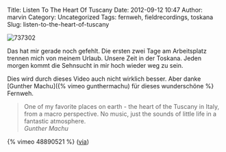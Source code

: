 Title: Listen To The Heart Of Tuscany
Date: 2012-09-12 10:47
Author: marvin
Category: Uncategorized
Tags: fernweh, fieldrecordings, toskana
Slug: listen-to-the-heart-of-tuscany

![737302]({filename}/images/737302.jpg)

Das hat mir gerade noch gefehlt. Die ersten zwei Tage am Arbeitsplatz
trennen mich von meinem Urlaub. Unsere Zeit in der Toskana. Jeden morgen
kommt die Sehnsucht in mir hoch wieder weg zu sein.

Dies wird durch dieses Video auch nicht wirklich besser. Aber danke
[Gunther Machu]({% vimeo gunthermachu) für dieses wunderschöne %}
Fernweh.

> One of my favorite places on earth - the heart of the Tuscany in
> Italy, from a macro perspective. No music, just the sounds of little
> life in a fantastic atmosphere.  
>  <cite>Gunther Machu</cite>

{% vimeo 48890521   %}
([via](http://www.kraftfuttermischwerk.de/blogg/?p=41092))


